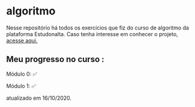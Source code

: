 # algoritmo

Nesse repositório há todos os exercícios que fiz do curso de algoritmo da plataforma Estudonalta.
Caso tenha interesse em conhecer o projeto, [acesse aqui.](https://www.youtube.com/watch?v=VdTRiUe23os)

## Meu progresso no curso :

Módulo 0: ✅

Módulo 1: ✅

atualizado em 16/10/2020.
